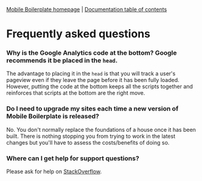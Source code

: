 [Mobile Boilerplate homepage](https://html5boilerplate.com/mobile/) | [Documentation
table of contents](README.md)

# Frequently asked questions


### Why is the Google Analytics code at the bottom? Google recommends it be placed in the `head`.

The advantage to placing it in the `head` is that you will track a user's
pageview even if they leave the page before it has been fully loaded. However,
putting the code at the bottom keeps all the scripts together and reinforces
that scripts at the bottom are the right move.


### Do I need to upgrade my sites each time a new version of Mobile Boilerplate is released?

No. You don't normally replace the foundations of a house once it has been
built. There is nothing stopping you from trying to work in the latest changes
but you'll have to assess the costs/benefits of doing so.


### Where can I get help for support questions?

Please ask for help on
[StackOverflow](https://stackoverflow.com/questions/tagged/html5boilerplate).
